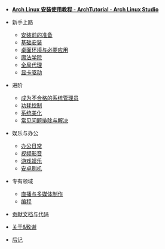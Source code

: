 - [**Arch Linux 安装使用教程 - ArchTutorial - Arch Linux Studio**](/)

- 新手上路

  - [安装前的准备](/rookie/archlinux_pre_install)
  - [基础安装](/rookie/basic_install)
  - [桌面环境与必要应用](/rookie/DE&App)
  - [魔法学院](/rookie/fxckGFW)
  - [全局代理](/rookie/transparentProxy)
  - [显卡驱动](/rookie/graphic_driver)

- 进阶

  - [成为不合格的系统管理员](/advanced/beAdmin)
  - [功耗控制](/advanced/undervoltage)
  - [系统美化](/advanced/beauty)
    <!-- - [AUR打包](/advanced/AUR) -->
    <!-- - [WireGuard](https://wiki.archlinux.org/title/WireGuard) -->
  - [常见问题排除与解决](/advanced/troubleshooting)

- 娱乐与办公

  - [办公日常](/play&office/office)
  - [视频影音](/play&office/media)
  - [游戏娱乐](/play&office/play)
  - [安卓刷机](/play&office/android)

- 专有领域

  <!-- - [虚拟货币挖矿](/exclusive/mine) -->

  - [直播与多媒体制作](/exclusive/media)
  - [编程](/exclusive/code)

- [贡献文档与代码](contribution.md)
- [关于&致谢](about.md)
- [后记](postscript.md)
